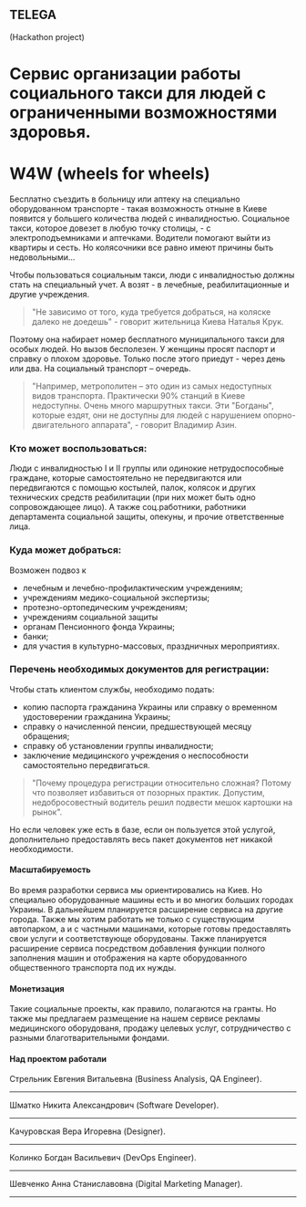 ## TELEGA
(Hackathon project)

# Сервис организации работы социального такси для людей с ограниченными возможностями здоровья.
# W4W (wheels for wheels)

Бесплатно съездить в больницу или аптеку на специально оборудованном транспорте - такая возможность отныне в Киеве появится у большего количества людей с инвалидностью. Социальное такси, которое довезет в любую точку столицы, - с электроподъемниками и аптечками. Водители помогают выйти из квартиры и сесть. Но колясочники все равно имеют причины быть недовольными...

Чтобы пользоваться социальным такси, люди с инвалидностью должны стать на специальный учет. А возят - в лечебные, реабилитационные и другие учреждения.

> "Не зависимо от того, куда требуется добраться, на коляске далеко не доедешь" - говорит жительница Киева Наталья Крук. 

Поэтому она набирает номер бесплатного муниципального такси для особых людей. Но вызов бесполезен. У женщины просят паспорт и справку о плохом здоровье. Только после этого приедут - через день или два. На социальный транспорт – очередь.

> "Например, метрополитен – это один из самых недоступных видов транспорта. Практически 90% станций в Киеве недоступны. Очень много маршрутных такси. Эти "Богданы", которые ездят, они не доступны для людей с нарушением опорно-двигательного аппарата", - говорит Владимир Азин.

### Кто может воспользоваться:
Люди с инвалидностью I и II группы или одинокие нетрудоспособные граждане, которые самостоятельно не передвигаются или передвигаются с помощью костылей, палок, колясок и других технических средств реабилитации (при них может быть одно сопровождающее лицо). А также соц.работники, работники департамента социальной защиты, опекуны, и прочие ответственные лица.

### Куда может добраться:
Возможен подвоз к
+ лечебным и лечебно-профилактическим учреждениям;
+ учреждениям медико-социальной экспертизы; 
+ протезно-ортопедическим учреждениям; 
+ учреждениям социальной защиты 
+ органам Пенсионного фонда Украины; 
+ банки;
+ для участия в культурно-массовых, праздничных мероприятиях.

### Перечень необходимых документов для регистрации:

Чтобы стать клиентом службы, необходимо подать:
+ копию паспорта гражданина Украины или справку о временном удостоверении гражданина Украины; 
+ справку о начисленной пенсии, предшествующей месяцу обращения; 
+ справку об установлении группы инвалидности; 
+ заключение медицинского учреждения о неспособности самостоятельно передвигаться.

> "Почему процедура регистрации относительно сложная? Потому что позволяет избавиться от позорных практик. Допустим, недобросовестный водитель решил подвести мешок картошки на рынок".

Но если человек уже есть в базе, если он пользуется этой услугой, дополнительно предоставлять весь пакет документов нет никакой необходимости.

#### Масштабируемость
Во время разработки сервиса мы ориентировались на Киев. Но специально оборудованные машины есть и во многих больших городах Украины. В дальнейшем планируется расширение сервиса на другие города. Также мы хотим работать не только с существующим автопарком, а и с частными машинами, которые готовы предоставлять свои услуги и соответствующе оборудованы. Также планируется расширение сервиса посредством добавления функции полного заполнения машин и отображения на карте оборудованного общественного транспорта под их нужды.

#### Монетизация
Такие социальные проекты, как правило, полагаются на гранты. Но также мы предлагаем размещение на нашем сервисе рекламы медицинского оборудованя, продажу целевых услуг, сотрудничество с разными благотварительными фондами.

#### Над проектом работали

Стрельник Евгения Витальевна (Business Analysis, QA Engineer).
***
Шматко Никита Александрович (Software Developer).
***
Качуровская Вера Игоревна (Designer).
***
Колинко Богдан Васильевич (DevOps Engineer).
***
Шевченко Анна Станиславовна (Digital Marketing Manager).
***
